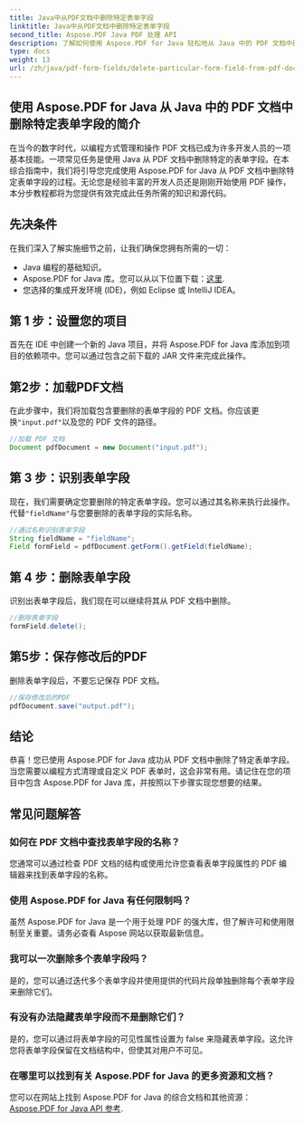 ```yaml
---
title: Java中从PDF文档中删除特定表单字段
linktitle: Java中从PDF文档中删除特定表单字段
second_title: Aspose.PDF Java PDF 处理 API
description: 了解如何使用 Aspose.PDF for Java 轻松地从 Java 中的 PDF 文档中删除特定表单字段。提供分步指南和源代码。
type: docs
weight: 13
url: /zh/java/pdf-form-fields/delete-particular-form-field-from-pdf-document-in-java/
---
```


## 使用 Aspose.PDF for Java 从 Java 中的 PDF 文档中删除特定表单字段的简介

在当今的数字时代，以编程方式管理和操作 PDF 文档已成为许多开发人员的一项基本技能。一项常见任务是使用 Java 从 PDF 文档中删除特定的表单字段。在本综合指南中，我们将引导您完成使用 Aspose.PDF for Java 从 PDF 文档中删除特定表单字段的过程。无论您是经验丰富的开发人员还是刚刚开始使用 PDF 操作，本分步教程都将为您提供有效完成此任务所需的知识和源代码。

## 先决条件

在我们深入了解实施细节之前，让我们确保您拥有所需的一切：

- Java 编程的基础知识。
-  Aspose.PDF for Java 库。您可以从以下位置下载：[这里](https://releases.aspose.com/pdf/java/).
- 您选择的集成开发环境 (IDE)，例如 Eclipse 或 IntelliJ IDEA。

## 第 1 步：设置您的项目

首先在 IDE 中创建一个新的 Java 项目，并将 Aspose.PDF for Java 库添加到项目的依赖项中。您可以通过包含之前下载的 JAR 文件来完成此操作。

## 第2步：加载PDF文档

在此步骤中，我们将加载包含要删除的表单字段的 PDF 文档。你应该更换`"input.pdf"`以及您的 PDF 文件的路径。

```java
//加载 PDF 文档
Document pdfDocument = new Document("input.pdf");
```

## 第 3 步：识别表单字段

现在，我们需要确定您要删除的特定表单字段。您可以通过其名称来执行此操作。代替`"fieldName"`与您要删除的表单字段的实际名称。

```java
//通过名称识别表单字段
String fieldName = "fieldName";
Field formField = pdfDocument.getForm().getField(fieldName);
```

## 第 4 步：删除表单字段

识别出表单字段后，我们现在可以继续将其从 PDF 文档中删除。

```java
//删除表单字段
formField.delete();
```

## 第5步：保存修改后的PDF

删除表单字段后，不要忘记保存 PDF 文档。

```java
//保存修改后的PDF
pdfDocument.save("output.pdf");
```

## 结论

恭喜！您已使用 Aspose.PDF for Java 成功从 PDF 文档中删除了特定表单字段。当您需要以编程方式清理或自定义 PDF 表单时，这会非常有用。请记住在您的项目中包含 Aspose.PDF for Java 库，并按照以下步骤实现您想要的结果。

## 常见问题解答

### 如何在 PDF 文档中查找表单字段的名称？

您通常可以通过检查 PDF 文档的结构或使用允许您查看表单字段属性的 PDF 编辑器来找到表单字段的名称。

### 使用 Aspose.PDF for Java 有任何限制吗？

虽然 Aspose.PDF for Java 是一个用于处理 PDF 的强大库，但了解许可和使用限制至关重要。请务必查看 Aspose 网站以获取最新信息。

### 我可以一次删除多个表单字段吗？

是的，您可以通过迭代多个表单字段并使用提供的代码片段单独删除每个表单字段来删除它们。

### 有没有办法隐藏表单字段而不是删除它们？

是的，您可以通过将表单字段的可见性属性设置为 false 来隐藏表单字段。这允许您将表单字段保留在文档结构中，但使其对用户不可见。

### 在哪里可以找到有关 Aspose.PDF for Java 的更多资源和文档？

您可以在网站上找到 Aspose.PDF for Java 的综合文档和其他资源：[Aspose.PDF for Java API 参考](https://reference.aspose.com/pdf/java/).